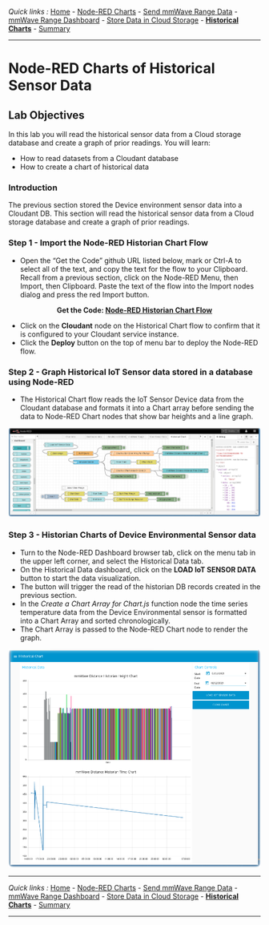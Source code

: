 *Quick links :*
[Home](/README.md) - [Node-RED Charts](DASHBOARD.md) - [Send mmWave Range Data](MMWAVETOF.md) - [mmWave Range Dashboard](TOFDASH.md) - [Store Data in Cloud Storage](CLOUDANT.md) - [**Historical Charts**](HISTORY.md) - [Summary](SUMMARY.md)
***

# Node-RED Charts of Historical Sensor Data

## Lab Objectives

In this lab you will read the historical sensor data from a Cloud storage database and create a graph of prior readings.  You will learn:

- How to read datasets from a Cloudant database
- How to create a chart of historical data

### Introduction

The previous section stored the Device environment sensor data into a Cloudant DB.  This section will read the historical sensor data from a Cloud storage database and create a graph of prior readings.

### Step 1 - Import the Node-RED Historian Chart Flow

- Open the “Get the Code” github URL listed below, mark or Ctrl-A to select all of the text, and copy the text for the flow to your Clipboard. Recall from a previous section, click on the Node-RED Menu, then Import, then Clipboard. Paste the text of the flow into the Import nodes dialog and press the red Import button.

<p align="center">
  <strong>Get the Code: <a href="/flows/NRD-TI-HistorianChart-SensorData.json">Node-RED Historian Chart Flow</strong></a>
</p>

- Click on the **Cloudant** node on the Historical Chart flow to confirm that it is configured to your Cloudant service instance.
- Click the **Deploy** button on the top of menu bar to deploy the Node-RED flow.

### Step 2 - Graph Historical IoT Sensor data stored in a database using Node-RED

- The Historical Chart flow reads the IoT Sensor Device data from the Cloudant database and formats it into a Chart array before sending the data to Node-RED Chart nodes that show bar heights and a line graph.

![Node-RED Historian Flow](/screenshots/NRD-TI-mmWave-Historian-Dashboard-flow.png)

### Step 3 - Historian Charts of Device Environmental Sensor data

- Turn to the Node-RED Dashboard browser tab, click on the menu tab in the upper left corner, and select the Historical Data tab.
- On the Historical Data dashboard, click on the **LOAD IoT SENSOR DATA** button to start the data visualization.
- The button will trigger the read of the historian DB records created in the previous section.
- In the *Create a Chart Array for Chart.js* function node the time series temperature data from the Device Environmental sensor is formatted into a Chart Array and sorted chronologically.
- The Chart Array is passed to the Node-RED Chart node to render the graph.

![Node-RED Historian Flow](/screenshots/NRD-TI-mmWave-Historian-Dashboard-Chart.png)

***
*Quick links :*
[Home](/README.md) - [Node-RED Charts](DASHBOARD.md) - [Send mmWave Range Data](MMWAVETOF.md) - [mmWave Range Dashboard](TOFDASH.md) - [Store Data in Cloud Storage](CLOUDANT.md) - [**Historical Charts**](HISTORY.md) - [Summary](SUMMARY.md)
***
